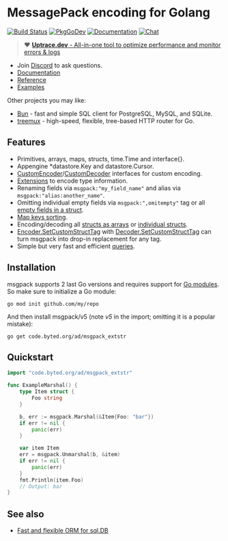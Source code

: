 # MessagePack encoding for Golang

[![Build Status](https://travis-ci.org/vmihailenco/msgpack.svg)](https://travis-ci.org/vmihailenco/msgpack)
[![PkgGoDev](https://pkg.go.dev/badge/code.byted.org/ad/msgpack_extstr)](https://pkg.go.dev/code.byted.org/ad/msgpack_extstr)
[![Documentation](https://img.shields.io/badge/msgpack-documentation-informational)](https://msgpack.uptrace.dev/)
[![Chat](https://discordapp.com/api/guilds/752070105847955518/widget.png)](https://discord.gg/rWtp5Aj)

> :heart:
> [**Uptrace.dev** - All-in-one tool to optimize performance and monitor errors & logs](https://uptrace.dev/?utm_source=gh-msgpack&utm_campaign=gh-msgpack-var2)

- Join [Discord](https://discord.gg/rWtp5Aj) to ask questions.
- [Documentation](https://msgpack.uptrace.dev)
- [Reference](https://pkg.go.dev/code.byted.org/ad/msgpack_extstr)
- [Examples](https://pkg.go.dev/code.byted.org/ad/msgpack_extstr#pkg-examples)

Other projects you may like:

- [Bun](https://bun.uptrace.dev) - fast and simple SQL client for PostgreSQL, MySQL, and SQLite.
- [treemux](https://github.com/myhyh/treemux) - high-speed, flexible, tree-based HTTP router
  for Go.

## Features

- Primitives, arrays, maps, structs, time.Time and interface{}.
- Appengine \*datastore.Key and datastore.Cursor.
- [CustomEncoder]/[CustomDecoder] interfaces for custom encoding.
- [Extensions](https://pkg.go.dev/code.byted.org/ad/msgpack_extstr#example-RegisterExt) to encode
  type information.
- Renaming fields via `msgpack:"my_field_name"` and alias via `msgpack:"alias:another_name"`.
- Omitting individual empty fields via `msgpack:",omitempty"` tag or all
  [empty fields in a struct](https://pkg.go.dev/code.byted.org/ad/msgpack_extstr#example-Marshal-OmitEmpty).
- [Map keys sorting](https://pkg.go.dev/code.byted.org/ad/msgpack_extstr#Encoder.SetSortMapKeys).
- Encoding/decoding all
  [structs as arrays](https://pkg.go.dev/code.byted.org/ad/msgpack_extstr#Encoder.UseArrayEncodedStructs)
  or
  [individual structs](https://pkg.go.dev/code.byted.org/ad/msgpack_extstr#example-Marshal-AsArray).
- [Encoder.SetCustomStructTag] with [Decoder.SetCustomStructTag] can turn msgpack into drop-in
  replacement for any tag.
- Simple but very fast and efficient
  [queries](https://pkg.go.dev/code.byted.org/ad/msgpack_extstr#example-Decoder.Query).

[customencoder]: https://pkg.go.dev/code.byted.org/ad/msgpack_extstr#CustomEncoder
[customdecoder]: https://pkg.go.dev/code.byted.org/ad/msgpack_extstr#CustomDecoder
[encoder.setcustomstructtag]:
  https://pkg.go.dev/code.byted.org/ad/msgpack_extstr#Encoder.SetCustomStructTag
[decoder.setcustomstructtag]:
  https://pkg.go.dev/code.byted.org/ad/msgpack_extstr#Decoder.SetCustomStructTag

## Installation

msgpack supports 2 last Go versions and requires support for
[Go modules](https://github.com/golang/go/wiki/Modules). So make sure to initialize a Go module:

```shell
go mod init github.com/my/repo
```

And then install msgpack/v5 (note _v5_ in the import; omitting it is a popular mistake):

```shell
go get code.byted.org/ad/msgpack_extstr
```

## Quickstart

```go
import "code.byted.org/ad/msgpack_extstr"

func ExampleMarshal() {
    type Item struct {
        Foo string
    }

    b, err := msgpack.Marshal(&Item{Foo: "bar"})
    if err != nil {
        panic(err)
    }

    var item Item
    err = msgpack.Unmarshal(b, &item)
    if err != nil {
        panic(err)
    }
    fmt.Println(item.Foo)
    // Output: bar
}
```

## See also

- [Fast and flexible ORM for sql.DB](https://bun.uptrace.dev)
